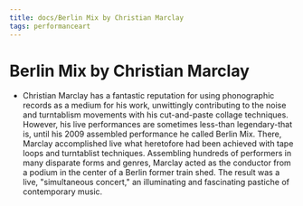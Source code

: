 ```yaml
---
title: docs/Berlin Mix by Christian Marclay
tags: performanceart
---
```


# Berlin Mix by Christian Marclay
- Christian Marclay has a fantastic reputation for using phonographic records as a medium for his work, unwittingly contributing to the noise and turntablism movements with his cut-and-paste collage techniques. However, his live performances are sometimes less-than legendary-that is, until his 2009 assembled performance he called Berlin Mix. There, Marclay accomplished live what heretofore had been achieved with tape loops and turntablist techniques. Assembling hundreds of performers in many disparate forms and genres, Marclay acted as the conductor from a podium in the center of a Berlin former train shed. The result was a live, "simultaneous concert," an illuminating and fascinating pastiche of contemporary music.